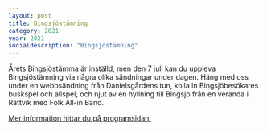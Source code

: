 ```yaml
---
layout: post
title: Bingsjöstämning
category: 2021
year: 2021
socialdescription: "Bingsjöstämning"
---
```


Årets Bingsjöstämma är inställd, men den 7 juli kan du uppleva Bingsjöstämning via några olika sändningar under dagen. Häng med oss under en webbsändning från Danielsgårdens tun, kolla in Bingsjöbesökares buskspel och allspel, och njut av en hyllning till Bingsjö från en veranda i Rättvik med Folk All-in Band.

[Mer information hittar du på programsidan.](/2021/)
